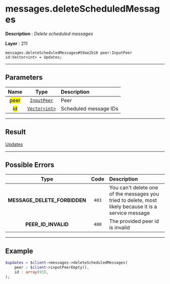 # messages.deleteScheduledMessages

**Description** : *Delete scheduled messages*

**Layer** : 211

```tl
messages.deleteScheduledMessages#59ae2b16 peer:InputPeer id:Vector<int> = Updates;
```

---

## Parameters

| Name | Type | Description |
| :---: | :---: | :--- |
| <mark>peer</mark> | [`InputPeer`](type/InputPeer) | Peer |
| <mark>id</mark> | [`Vector<int>`](type/int) | Scheduled message IDs |

---

## Result

[Updates](type/Updates)

---

## Possible Errors

| Type | Code | Description |
| :---: | :---: | :--- |
| **MESSAGE_DELETE_FORBIDDEN** | `403` | You can't delete one of the messages you tried to delete, most likely because it is a service message |
| **PEER_ID_INVALID** | `400` | The provided peer id is invalid |

---

## Example

```php
$updates = $client->messages->deleteScheduledMessages(
	peer : $client->inputPeerEmpty(),
	id : array(93),
);
```